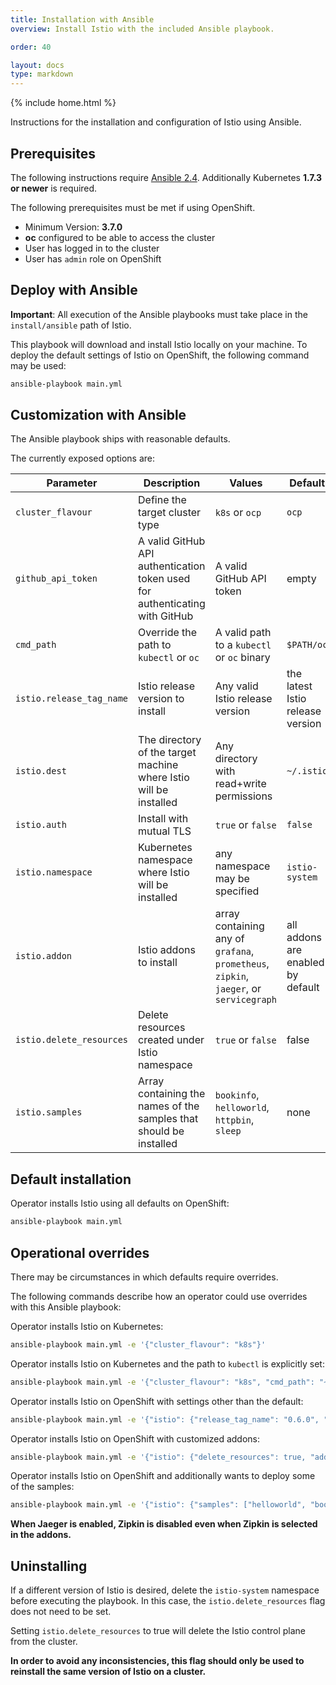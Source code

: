 ```yaml
---
title: Installation with Ansible
overview: Install Istio with the included Ansible playbook.

order: 40

layout: docs
type: markdown
---
```


{% include home.html %}

Instructions for the installation and configuration of Istio using Ansible.

## Prerequisites

The following instructions require [Ansible 2.4](https://docs.ansible.com/ansible/latest/intro_installation.html). Additionally Kubernetes **1.7.3 or newer** is required.

The following prerequisites must be met if using OpenShift.

* Minimum Version: **3.7.0**
* **oc** configured to be able to access the cluster
* User has logged in to the cluster
* User has `admin` role on OpenShift

## Deploy with Ansible

**Important**: All execution of the Ansible playbooks must take place in the `install/ansible` path of Istio.

This playbook will download and install Istio locally on your machine. To deploy the default settings of
Istio on OpenShift, the following command may be used:

```bash
ansible-playbook main.yml
```

## Customization with Ansible

The Ansible playbook ships with reasonable defaults.

The currently exposed options are:

| Parameter | Description | Values | Default |
| --- | --- | --- | --- |
| `cluster_flavour` | Define the target cluster type | `k8s` or `ocp` | `ocp` |
| `github_api_token` | A valid GitHub API authentication token used for authenticating with GitHub | A valid GitHub API token | empty |
| `cmd_path` | Override the path to `kubectl` or `oc` | A valid path to a `kubectl` or `oc` binary | `$PATH/oc` |
| `istio.release_tag_name` | Istio release version to install | Any valid Istio release version | the latest Istio release version |
| `istio.dest` | The directory of the target machine where Istio will be installed | Any directory with read+write permissions | `~/.istio` |
| `istio.auth` | Install with mutual TLS | `true` or `false` | `false` |
| `istio.namespace` | Kubernetes namespace where Istio will be installed | any namespace may be specified | `istio-system` |
| `istio.addon` | Istio addons to install | array containing any of `grafana`, `prometheus`, `zipkin`, `jaeger`, or `servicegraph` | all addons are enabled by default |
| `istio.delete_resources` | Delete resources created under Istio namespace | `true` or `false` | false |
| `istio.samples` | Array containing the names of the samples that should be installed | `bookinfo`, `helloworld`, `httpbin`, `sleep` | none |

## Default installation

Operator installs Istio using all defaults on OpenShift:

```bash
ansible-playbook main.yml
```

## Operational overrides

There may be circumstances in which defaults require overrides.

The following commands describe how an operator could use overrides with this Ansible playbook:

Operator installs Istio on Kubernetes:

```bash
ansible-playbook main.yml -e '{"cluster_flavour": "k8s"}'
```

Operator installs Istio on Kubernetes and the path to `kubectl` is explicitly set:

```bash
ansible-playbook main.yml -e '{"cluster_flavour": "k8s", "cmd_path": "~/kubectl"}'
```

Operator installs Istio on OpenShift with settings other than the default:

```bash
ansible-playbook main.yml -e '{"istio": {"release_tag_name": "0.6.0", "auth": true, "delete_resources": true}}'
```

Operator installs Istio on OpenShift with customized addons:

```bash
ansible-playbook main.yml -e '{"istio": {"delete_resources": true, "addon": ["grafana", "prometheus", "jaeger"]}}'
```

Operator installs Istio on OpenShift and additionally wants to deploy some of the samples:

```bash
ansible-playbook main.yml -e '{"istio": {"samples": ["helloworld", "bookinfo"]}}'
```

**When Jaeger is enabled, Zipkin is disabled even when Zipkin is selected in the addons.**

## Uninstalling

If a different version of Istio is desired, delete the `istio-system` namespace before executing the playbook.
In this case, the `istio.delete_resources` flag does not need to be set.

Setting `istio.delete_resources` to true will delete the Istio control plane from the cluster.

**In order to avoid any inconsistencies, this flag should only be used to reinstall the same version of Istio on a cluster.**
